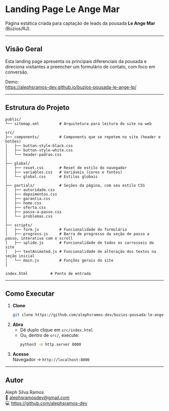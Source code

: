 # Landing Page Le Ange Mar

Página estática criada para captação de leads da pousada **Le Ange Mar** (Búzios/RJ).

---

## Visão Geral

Esta landing page apresenta os principais diferenciais da pousada e direciona visitantes a preencher um formulário de contato, com foco em conversão.

Demo:  
https://alephsramos-dev.github.io/buzios-pousada-le-ange-lp/

---

## Estrutura do Projeto

```
public/
└── sitemap.xml         # Arquitetura para leitura do site na web

src/
├── components/         # Components que se repetem no site (header e botões)
│   ├── button-style-black.css     
│   ├── button-style-white.css   
│   └── header-padrao.css
│
├── global/
│   ├── reset.css       # Reset de estilo do navegador
│   ├── variables.css   # Variáveis (cores e fontes)
│   └── global.css      # Estilos globais
│
├── partials/           # Seções da página, com seu estilo CSS
│   ├── autoridade.css
│   ├── depoimentos.css
│   ├── garantia.css
│   ├── home.css
│   ├── oferta.css
│   ├── passo-a-passo.css
│   └── problemas.css
│
├── scripts/
│   ├── form.js         # Funcionalidade do formulário
│   ├── progress.js     # Barra de progresso da seção de passo a passo, interativa com o scroll
│   ├── splide.js       # Funcionalidade de todos os carrosseis do site
│   ├── textAnimated.js # Funcionalidade de alteração dos textos na seção inicial
│   └── main.js         # Funções gerais do site
│

index.html          # Ponto de entrada
```

---

## Como Executar

1. **Clone**  
   ```bash
   git clone https://github.com/alephsramos-dev/buzios-pousada-le-ange-lp.git
   ```
2. **Abra**  
   - Dê duplo clique em `src/index.html`  
   - Ou, dentro de `src/`, execute:
     ```bash
     python3 -m http.server 8000
     ```
3. **Acesse**  
   Navegador → `http://localhost:8000`

---

## Autor

Aleph Silva Ramos  
📧 alephsramosdev@gmail.com  
💻 https://github.com/alephsramos-dev  
